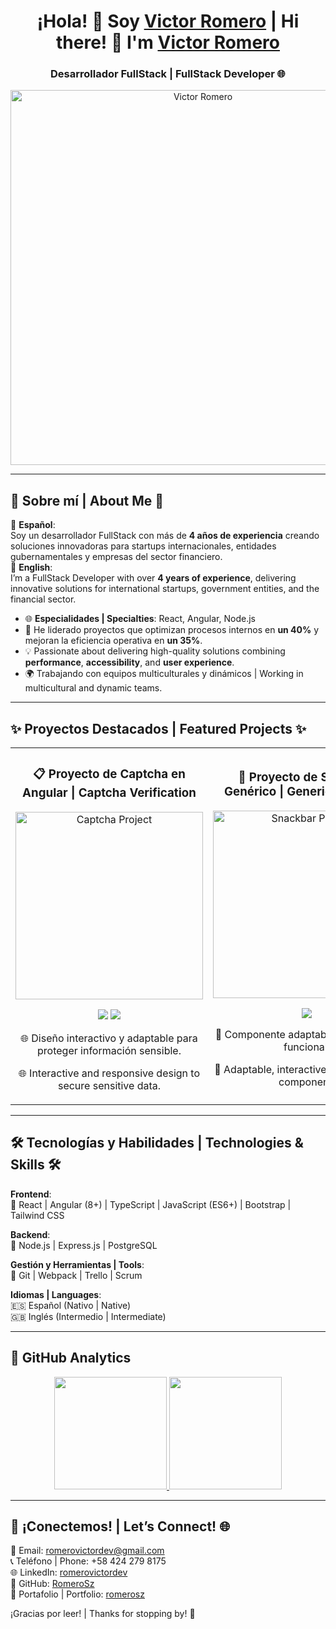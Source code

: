 <div align="center">
  <h1>¡Hola! 👋 Soy <a href="https://www.linkedin.com/in/romerovictordev/">Victor Romero</a> | Hi there! 👋 I'm <a href="https://www.linkedin.com/in/romerovictordev/">Victor Romero</a></h1>
  <h3>Desarrollador FullStack | FullStack Developer 🌐</h3>
  <img src="https://github.com/RomeroSz/RomeroSz/assets/94831223/9dc3b87a-5b55-4521-9b31-b82ecbdcd90d" alt="Victor Romero" width="600"/>
</div>

---

## 🌟 Sobre mí | About Me 🌟

🔹 **Español**:  
Soy un desarrollador FullStack con más de **4 años de experiencia** creando soluciones innovadoras para startups internacionales, entidades gubernamentales y empresas del sector financiero.  
🔹 **English**:  
I’m a FullStack Developer with over **4 years of experience**, delivering innovative solutions for international startups, government entities, and the financial sector.

- 🌐 **Especialidades | Specialties**: React, Angular, Node.js  
- 🚀 He liderado proyectos que optimizan procesos internos en **un 40%** y mejoran la eficiencia operativa en **un 35%**.  
- 💡 Passionate about delivering high-quality solutions combining **performance**, **accessibility**, and **user experience**.  
- 🌍 Trabajando con equipos multiculturales y dinámicos | Working in multicultural and dynamic teams.  

---

## ✨ Proyectos Destacados | Featured Projects ✨

<table>
<tr>
<td align="center" width="50%">
  <h3>📋 Proyecto de Captcha en Angular | Captcha Verification</h3>
  <a href="https://github.com/RomeroSz/SimpleCaptcha" target="_blank">
    <img src="https://github.com/RomeroSz/RomeroSz/assets/94831223/80f0cb0d-2828-4537-8ec6-38b368266dc7" alt="Captcha Project" width="300"/>
  </a>
  <p>
    <a href="https://github.com/RomeroSz/SimpleCaptcha" target="_blank"><img src="https://img.shields.io/badge/CODE-ff9?style=for-the-badge&logo=github&logoColor=black"></a>
    <a href="https://www.npmjs.com/package/captcha-thomas" target="_blank"><img src="https://img.shields.io/badge/-NPM-green?style=for-the-badge&color=fbfc40"></a>
  </p>
  <p>🌐 Diseño interactivo y adaptable para proteger información sensible.</p>
  <p>🌐 Interactive and responsive design to secure sensitive data.</p>
</td>
<td align="center" width="50%">
  <h3>💬 Proyecto de Snackbar Genérico | Generic Snackbar</h3>
  <a href="https://github.com/RomeroSz/GenericSnackBar" target="_blank">
    <img src="https://github.com/RomeroSz/RomeroSz/assets/94831223/05cf05eb-2ba9-4fe4-ad6f-874ce1189c1a" alt="Snackbar Project" width="300"/>
  </a>
  <p>
    <a href="https://github.com/RomeroSz/GenericSnackBar" target="_blank"><img src="https://img.shields.io/badge/CODE-80ffaa?style=for-the-badge&logo=github&logoColor=black"></a>
  </p>
  <p>📲 Componente adaptable, interactivo y funcional.</p>
  <p>📲 Adaptable, interactive, and functional component.</p>
</td>
</tr>
</table>

---

## 🛠️ Tecnologías y Habilidades | Technologies & Skills 🛠️

**Frontend**:  
🌟 React | Angular (8+) | TypeScript | JavaScript (ES6+) | Bootstrap | Tailwind CSS  

**Backend**:  
🌟 Node.js | Express.js | PostgreSQL  

**Gestión y Herramientas | Tools**:  
🌟 Git | Webpack | Trello | Scrum  

**Idiomas | Languages**:  
🇪🇸 Español (Nativo | Native)  
🇬🇧 Inglés (Intermedio | Intermediate)

---

## 🚀 GitHub Analytics

<p align="center">
  <a href="https://github.com/RomeroSz">
    <img height="180em" src="https://github-readme-stats-eight-theta.vercel.app/api?username=RomeroSz&show_icons=true&theme=algolia&include_all_commits=true&count_private=true"/>
    <img height="180em" src="https://github-readme-stats-eight-theta.vercel.app/api/top-langs/?username=RomeroSz&layout=compact&langs_count=8&theme=algolia"/>
  </a>
</p>

---

## 🤝 ¡Conectemos! | Let’s Connect! 🌐

📧 Email: [romerovictordev@gmail.com](mailto:romerovictordev@gmail.com)  
📞 Teléfono | Phone: +58 424 279 8175  
🌐 LinkedIn: [romerovictordev](https://www.linkedin.com/in/romerovictordev/)  
🐙 GitHub: [RomeroSz](https://github.com/RomeroSz)  
🎨 Portafolio | Portfolio: [romerosz](https://github.com/RomeroSz)  

¡Gracias por leer! | Thanks for stopping by! 🌟
